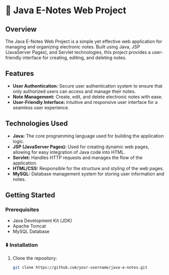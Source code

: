 # 📝 Java E-Notes Web Project

## Overview
The Java E-Notes Web Project is a simple yet effective web application for managing and organizing electronic notes. Built using Java, JSP (JavaServer Pages), and Servlet technologies, this project provides a user-friendly interface for creating, editing, and deleting notes.

## Features
- **User Authentication:** Secure user authentication system to ensure that only authorized users can access and manage their notes.
- **Note Management:** Create, edit, and delete electronic notes with ease.
- **User-Friendly Interface:** Intuitive and responsive user interface for a seamless user experience.

## Technologies Used
- **Java:** The core programming language used for building the application logic.
- **JSP (JavaServer Pages):** Used for creating dynamic web pages, allowing for easy integration of Java code into HTML.
- **Servlet:** Handles HTTP requests and manages the flow of the application.
- **HTML/CSS:** Responsible for the structure and styling of the web pages.
- **MySQL:** Database management system for storing user information and notes.

## Getting Started
### Prerequisites
- Java Development Kit (JDK)
- Apache Tomcat
- MySQL Database

### ⬇️ Installation
1. Clone the repository:
   ```bash
   git clone https://github.com/your-username/java-e-notes.git
